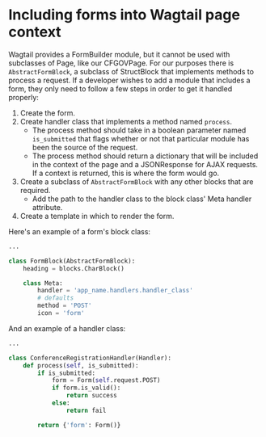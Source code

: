 # Including forms into Wagtail page context

Wagtail provides a FormBuilder module, but it cannot be used with subclasses of Page, like our CFGOVPage. For our purposes there is `AbstractFormBlock`, a subclass of StructBlock that implements methods to process a request. If a developer wishes to add a module that includes a form, they only need to follow a few steps in order to get it handled properly:

1. Create the form.
2. Create handler class that implements a method named `process`.
    - The process method should take in a boolean parameter named `is_submitted` that flags whether or not that particular module has been the source of the request.
    - The process method should return a dictionary that will be included in the context of the page and a JSONResponse for AJAX requests. If a context is returned, this is where the form would go.
3. Create a subclass of `AbstractFormBlock` with any other blocks that are required.
    - Add the path to the handler class to the block class' Meta handler attribute.
4. Create a template in which to render the form.

Here's an example of a form's block class:
```python
...

class FormBlock(AbstractFormBlock):
    heading = blocks.CharBlock()

    class Meta:
        handler = 'app_name.handlers.handler_class'
        # defaults
        method = 'POST'
        icon = 'form'
```

And an example of a handler class:
```python
...

class ConferenceRegistrationHandler(Handler):
    def process(self, is_submitted):
        if is_submitted:
            form = Form(self.request.POST)
            if form.is_valid():
                return success
            else:
                return fail

        return {'form': Form()}
```
